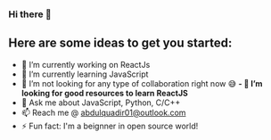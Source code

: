 ### Hi there 👋


<h2> Here are some ideas to get you started: </h2>

- 🔭 I’m currently working on ReactJs
- 🌱 I’m currently learning JavaScript
- 👯 I’m not looking for any type of collaboration right now 😅
<strong> - 🤔 I’m looking for good resources to learn ReactJS </strong>
- 💬 Ask me about JavaScript, Python, C/C++
- 📫 Reach me @ abdulquadir01@outlook.com 
- ⚡ Fun fact: I'm a beignner in open source world!

